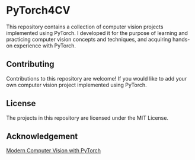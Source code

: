# PyTorch4CV
This repository contains a collection of computer vision projects implemented using PyTorch. I developed it for the purpose of learning and practicing computer vision concepts and techniques, and acquiring hands-on experience with PyTorch.

## Contributing

Contributions to this repository are welcome! If you would like to add your own computer vision project implemented using PyTorch.

## License
The projects in this repository are licensed under the MIT License.

## Acknowledgement
[Modern Computer Vision with PyTorch](https://www.amazon.com/Modern-Computer-Vision-PyTorch-applications/dp/1839213477)
